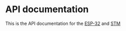 # API documentation

This is the API documentation for the [ESP-32](../apiEsp32/index.md) and [STM](../apiStm/index.md)